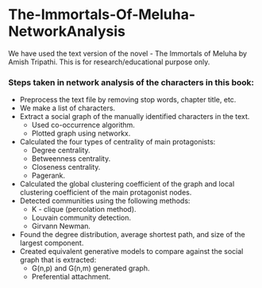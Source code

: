 # The-Immortals-Of-Meluha-NetworkAnalysis

We have used the text version of the novel - The Immortals of Meluha by Amish Tripathi. This is for research/educational purpose only.

### Steps taken in network analysis of the characters in this book:
- Preprocess the text file by removing stop words, chapter title, etc.
- We make a list of characters.
- Extract a social graph of the manually identified characters in the text.
  - Used co-occurrence algorithm.
  - Plotted graph using networkx.
- Calculated the four types of centrality of main protagonists:
  - Degree centrality.
  - Betweenness centrality.
  - Closeness centrality.
  - Pagerank.
- Calculated the global clustering coefficient of the graph and local clustering coefficient of the main protagonist nodes.
- Detected communities using the following methods:
  - K - clique (percolation method).
  - Louvain community detection.
  - Girvann Newman.
- Found the degree distribution, average shortest path, and size of the largest component.
- Created equivalent generative models to compare against the social graph that is extracted: 
  - G(n,p) and G(n,m) generated graph.
  - Preferential attachment.
